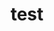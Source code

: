 ---
title: "test"
image: 'http://placehold.it/350x400?text=PHOTO'
description: My description
urle: ''
---